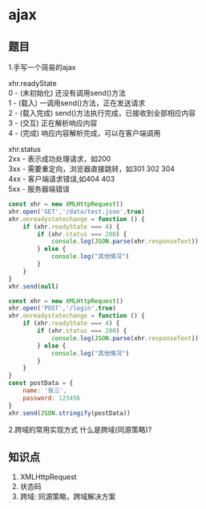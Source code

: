# ajax

## 题目
1.手写一个简易的ajax

xhr.readyState  
0 - (未初始化) 还没有调用send()方法  
1 - (载入) 一调用send()方法，正在发送请求  
2 - (载入完成) send()方法执行完成，已接收到全部相应内容    
3 - (交互) 正在解析响应内容  
4 - (完成) 响应内容解析完成，可以在客户端调用  

xhr.status  
2xx - 表示成功处理请求，如200  
3xx - 需要重定向，浏览器直接跳转，如301 302 304  
4xx - 客户端请求错误,如404 403  
5xx - 服务器端错误  
```js
const xhr = new XMLHttpRequest()
xhr.open('GET','/data/test.json',true)
xhr.onreadystatechange = function () {
    if (xhr.readyState === 4) {
        if (xhr.status === 200) {
            console.log(JSON.parse(xhr.responseText))
        } else {
            console.log("其他情况")
        }
    }
}
xhr.send(null)

const xhr = new XMLHttpRequest()
xhr.open('POST','/login',true)
xhr.onreadystatechange = function () {
    if (xhr.readyState === 4) {
        if (xhr.status === 200) {
            console.log(JSON.parse(xhr.responseText))
        } else {
            console.log("其他情况")
        }
    }
}
const postData = {
    name: '张三',
    password: 123456
}
xhr.send(JSON.stringify(postData))
```
2.跨域的常用实现方式
什么是跨域(同源策略)?  

## 知识点
1. XMLHttpRequest
2. 状态码
3. 跨域: 同源策略，跨域解决方案
